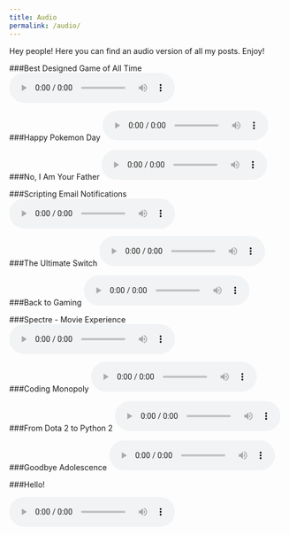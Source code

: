 ```yaml
---
title: Audio
permalink: /audio/
---
```


Hey people! Here you can find an audio version of all my posts. Enjoy!

###Best Designed Game of All Time
<audio controls>
  <source src="../audiofiles/Witcher 3.wav" type="audio/wav">
Your browser does not support the audio element.
</audio>

###Happy Pokemon Day
<audio controls>
  <source src="../audiofiles/Pokemon Day.wav" type="audio/wav">
Your browser does not support the audio element.
</audio>

###No, I Am Your Father
<audio controls>
  <source src="../audiofiles/No, I Am Your Father.wav" type="audio/wav">
Your browser does not support the audio element.
</audio>

###Scripting Email Notifications
<audio controls>
  <source src="../audiofiles/Scripting.wav" type="audio/wav">
Your browser does not support the audio element.
</audio>

###The Ultimate Switch
<audio controls>
  <source src="../audiofiles/The Ultimate Switch.wav" type="audio/wav">
Your browser does not support the audio element.
</audio>

###Back to Gaming
<audio controls>
  <source src="../audiofiles/Back to Gaming.wav" type="audio/wav">
Your browser does not support the audio element.
</audio>

###Spectre - Movie Experience
<audio controls>
  <source src="../audiofiles/Spectre.wav" type="audio/wav">
Your browser does not support the audio element.
</audio>

###Coding Monopoly
<audio controls>
  <source src="../audiofiles/Coding Monopoly.wav" type="audio/wav">
Your browser does not support the audio element.
</audio>

###From Dota 2 to Python 2
<audio controls>
  <source src="../audiofiles/Dota 2 to Python 2.wav" type="audio/wav">
Your browser does not support the audio element.
</audio>

###Goodbye Adolescence
<audio controls>
  <source src="../audiofiles/Goodbye Adolescence.wav" type="audio/wav">
Your browser does not support the audio element.
</audio>

###Hello!

<audio controls>
  <source src="../audiofiles/Hello.wav" type="audio/wav">
Your browser does not support the audio element.
</audio>

